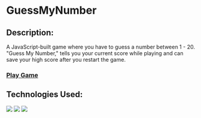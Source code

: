 # GuessMyNumber
## Description:
A JavaScript-built game where you have to guess a number between 1 - 20. "Guess My Number," tells you your current score while playing and can save your high score after you restart the game.
### <a href="https://guessmynumbers.netlify.app/" target = "_blank">Play Game</a>


## Technologies Used:
<img src="https://img.shields.io/badge/HTML5-E34F26?style=for-the-badge&logo=html5&logoColor=white" />  <img src="https://img.shields.io/badge/CSS3-1572B6?style=for-the-badge&logo=css3&logoColor=white" />  <img src="https://img.shields.io/badge/JavaScript-F7DF1E?style=for-the-badge&logo=javascript&logoColor=black" />
